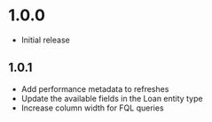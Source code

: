 # 1.0.0
- Initial release

## 1.0.1
- Add performance metadata to refreshes
- Update the available fields in the Loan entity type
- Increase column width for FQL queries
